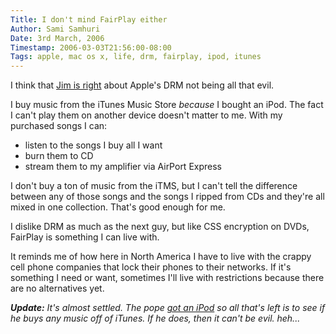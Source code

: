 ```yaml
---
Title: I don't mind FairPlay either
Author: Sami Samhuri
Date: 3rd March, 2006
Timestamp: 2006-03-03T21:56:00-08:00
Tags: apple, mac os x, life, drm, fairplay, ipod, itunes
---
```


I think that <a href="http://jim.roepcke.com/2006/03/02#item7471">Jim is right</a> about Apple's DRM not being all that evil.

I buy music from the iTunes Music Store *because* I bought an iPod. The fact I can't play them on another device doesn't matter to me. With my purchased songs I can:

 * listen to the songs I buy all I want
 * burn them to CD
 * stream them to my amplifier via AirPort Express

I don't buy a ton of music from the iTMS, but I can't tell the difference between any of those songs and the songs I ripped from CDs and they're all mixed in one collection. That's good enough for me.

I dislike DRM as much as the next guy, but like CSS encryption on DVDs, FairPlay is something I can live with.

It reminds me of how here in North America I have to live with the crappy cell phone companies that lock their phones to their networks. If it's something I need or want, sometimes I'll live with restrictions because there are no alternatives yet.

*__Update:__ It's almost settled. The pope <a href="http://www.catholicnews.com/data/stories/cns/0601282.htm">got an iPod</a> so all that's left is to see if he buys any music off of iTunes. If he does, then it can't be evil. heh...*

